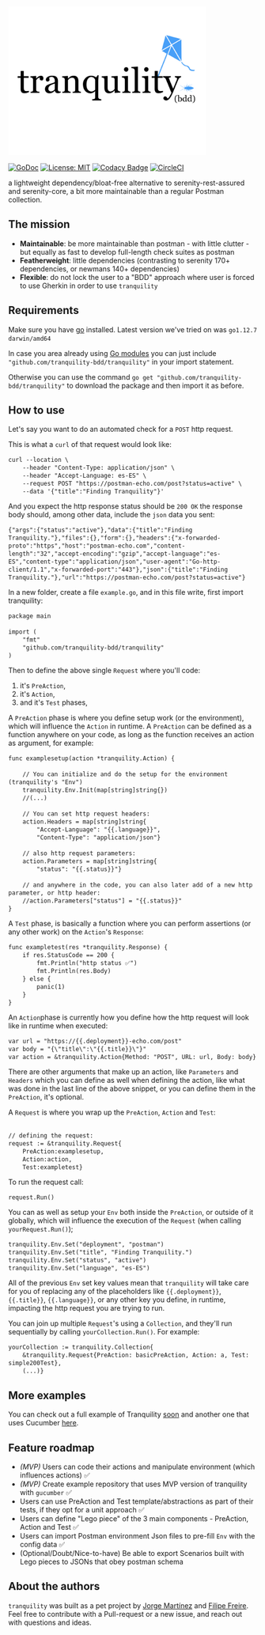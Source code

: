 <img src="logo.jpg" height="300px" />

[![GoDoc](https://godoc.org/github.com/tranquility-bdd/tranquility?status.svg)](https://godoc.org/github.com/tranquility-bdd/tranquility)
[![License: MIT](https://img.shields.io/badge/License-MIT-yellow.svg)](https://opensource.org/licenses/MIT)
[![Codacy Badge](https://api.codacy.com/project/badge/Grade/5a8c1957079146108d37c090167f1f58)](https://app.codacy.com/app/filfreire/tranquility-bdd?utm_source=github.com&utm_medium=referral&utm_content=tranquility-bdd/tranquility-bdd&utm_campaign=Badge_Grade_Dashboard)
[![CircleCI](https://circleci.com/gh/tranquility-bdd/tranquility.svg?style=svg)](https://circleci.com/gh/tranquility-bdd/tranquility)

a lightweight dependency/bloat-free alternative to serenity-rest-assured and serenity-core, a bit more maintainable than a regular Postman collection.

## The mission

- **Maintainable**: be more maintainable than postman - with little clutter - but equally as fast to develop full-length check suites as postman
- **Featherweight**: little dependencies (contrasting to serenity 170+ dependencies, or newmans 140+ dependencies)
- **Flexible**: do not lock the user to a "BDD" approach where user is forced to use Gherkin in order to use `tranquility`

## Requirements

Make sure you have [go](https://golang.org/) installed. Latest version we've tried on was `go1.12.7 darwin/amd64`

In case you area already using [Go modules](https://github.com/golang/go/wiki/Modules) you can just include `"github.com/tranquility-bdd/tranquility"` in your import statement.

Otherwise you can use the command `go get "github.com/tranquility-bdd/tranquility"` to download the package and then import it as before.

## How to use

Let's say you want to do an automated check for a `POST` http request.

This is what a `curl` of that request would look like:

```
curl --location \
    --header "Content-Type: application/json" \
    --header "Accept-Language: es-ES" \
    --request POST "https://postman-echo.com/post?status=active" \
    --data '{"title":"Finding Tranquility"}'
```

And you expect the http response status should be `200 OK` the response body should, among other data, include the `json` data you sent:
```
{"args":{"status":"active"},"data":{"title":"Finding Tranquility."},"files":{},"form":{},"headers":{"x-forwarded-proto":"https","host":"postman-echo.com","content-length":"32","accept-encoding":"gzip","accept-language":"es-ES","content-type":"application/json","user-agent":"Go-http-client/1.1","x-forwarded-port":"443"},"json":{"title":"Finding Tranquility."},"url":"https://postman-echo.com/post?status=active"}
```

In a new folder, create a file `example.go`, and in this file write, first import tranquility:
```
package main

import (
    "fmt"
    "github.com/tranquility-bdd/tranquility"
)
```

Then to define the above single `Request` where you'll code:
1) it's `PreAction`,
2) it's `Action`,
3) and it's `Test` phases,


A `PreAction` phase is where you define setup work (or the environment), which will influence the `Action` in runtime. A `PreAction` can be defined as a function anywhere on your code, as long as the function receives an action as argument, for example:
```
func examplesetup(action *tranquility.Action) {

    // You can initialize and do the setup for the environment (tranquility's "Env")
    tranquility.Env.Init(map[string]string{})
    //(...)

    // You can set http request headers:
    action.Headers = map[string]string{
        "Accept-Language": "{{.language}}",
        "Content-Type": "application/json"}

    // also http request parameters:
    action.Parameters = map[string]string{
        "status": "{{.status}}"}

    // and anywhere in the code, you can also later add of a new http parameter, or http header:
    //action.Parameters["status"] = "{{.status}}"
}

```

A `Test` phase, is basically a function where you can perform assertions (or any other work) on the `Action`'s `Response`:
```
func exampletest(res *tranquility.Response) {
    if res.StatusCode == 200 {
        fmt.Println("http status ✅")
        fmt.Println(res.Body)
    } else {
        panic(1)
    }
}
```

An `Action`phase is currently how you define how the http request will look like in runtime when executed:
```
var url = "https://{{.deployment}}-echo.com/post"
var body = "{\"title\":\"{{.title}}\"}"
var action = &tranquility.Action{Method: "POST", URL: url, Body: body}
```

There are other arguments that make up an action, like `Parameters` and `Headers` which you can define as well when defining the action, like what was done in the last line of the above snippet, or you can define them in the `PreAction`, it's optional.


A `Request` is where you wrap up the `PreAction`, `Action` and `Test`:
```

// defining the request:
request := &tranquility.Request{
    PreAction:examplesetup,
    Action:action,
    Test:exampletest}
```

To run the request call:
```
request.Run()
```

You can as well as setup your `Env` both inside the `PreAction`, or outside of it globally, which will influence the execution of the `Request` (when calling `yourRequest.Run()`);
```
tranquility.Env.Set("deployment", "postman")
tranquility.Env.Set("title", "Finding Tranquility.")
tranquility.Env.Set("status", "active")
tranquility.Env.Set("language", "es-ES")
```

All of the previous `Env` set key values mean that `tranquility` will take care for you of replacing any of the placeholders like `{{.deployment}}`, `{{.title}}`, `{{.language}}`, or any other key you define, in runtime, impacting the http request you are trying to run.

You can join up multiple `Request`'s using a `Collection`, and they'll run sequentially by calling `yourCollection.Run()`. For example:

```
yourCollection := tranquility.Collection{
    &tranquility.Request{PreAction: basicPreAction, Action: a, Test: simple200Test},
    (...)}
```

## More examples

You can check out a full example of Tranquility [soon](https://tranquility-bdd.com/) and another one that uses Cucumber [here](https://github.com/tranquility-bdd/tranquility-cucumber-example/).


## Feature roadmap
- *(MVP)* Users can code their actions and manipulate environment (which influences actions) ✅
- *(MVP)* Create example repository that uses MVP version of tranquility with `gucumber` ✅
- Users can use PreAction and Test template/abstractions as part of their tests, if they opt for a unit approach ✅
- Users can define "Lego piece" of the 3 main components - PreAction, Action and Test ✅
- Users can import Postman environment Json files to pre-fill `Env` with the config data ✅
- (Optional/Doubt/Nice-to-have) Be able to export Scenarios built with Lego pieces to JSONs that obey postman schema

## About the authors

`tranquility` was built as a pet project by [Jorge Martínez](https://www.linkedin.com/in/jmromanos/) and [Filipe Freire](https://www.linkedin.com/in/filfreire/).
Feel free to contribute with a Pull-request or a new issue, and reach out with questions and ideas.
